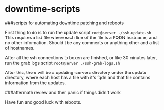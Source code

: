 downtime-scripts
================

###scripts for automating downtime patching and reboots

First thing to do is to run the update script
`root@server ./ssh-update.sh`
This requires a list file where each line of the file is a FQDN hostname, and no other information. Should't be any comments or anything other and a list of hostnames. 

After all the ssh connections to boxen are finished, or like 30 minutes later, run the grab logs script
`root@server ./ssh-grab-logs.sh`

After this, there will be a updating-servers directory under the update directory, where each host has a file with it's fqdn and that file contains information from the updates.

###aftermath
review and then panic if things didn't work

Have fun and good luck with reboots. 
